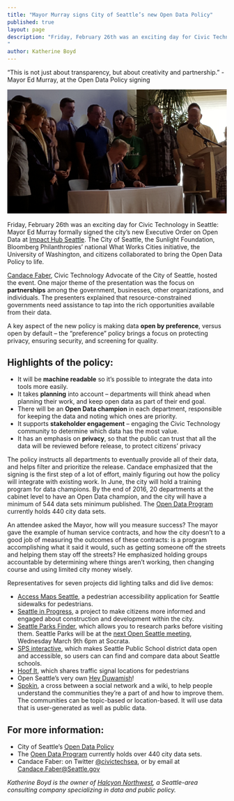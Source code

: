 ```yaml
---
title: "Mayor Murray signs City of Seattle’s new Open Data Policy"
published: true
layout: page
description: "Friday, February 26th was an exciting day for Civic Technology in Seattle: Mayor Ed Murray formally signed the city’s new Executive Order on Open Data. The City of Seattle, the Sunlight Foundation, Bloomberg Philanthropies’ national What Works Cities initiative, the University of Washington, and citizens collaborated to bring the Open Data Policy to life.
"
author: Katherine Boyd
---
```


“This is not just about transparency, but about creativity and partnership.”
-Mayor Ed Murray, at the Open Data Policy signing

![Mayor Ed Murray signing the open data policy](/images/posts/murray-open-data-policy.jpg)

Friday, February 26th was an exciting day for Civic Technology in Seattle: Mayor Ed Murray formally signed the city’s new Executive Order on Open Data at [Impact Hub Seattle](http://www.impacthubseattle.com). The City of Seattle, the Sunlight Foundation, Bloomberg Philanthropies’ national What Works Cities initiative, the University of Washington, and citizens collaborated to bring the Open Data Policy to life.

[Candace Faber](http://openseattle.org/2016/02/02/candace-faber-interview), Civic Technology Advocate of the City of Seattle, hosted the event. One major theme of the presentation was the focus on **partnerships** among the government, businesses, other organizations, and individuals.  The presenters explained that resource-constrained governments need assistance to tap into the rich opportunities available from their data.

A key aspect of the new policy is making data **open by preference**, versus open by default – the “preference” policy brings a focus on protecting privacy, ensuring security, and screening for quality.

## Highlights of the policy:

- It will be **machine readable** so it’s possible to integrate the data into tools more easily.
- It takes **planning** into account – departments will think ahead when planning their work, and keep open data as part of their end goal.
- There will be an **Open Data champion** in each department, responsible for keeping the data and noting which ones are priority.
- It supports **stakeholder engagement** – engaging the Civic Technology community to determine which data has the most value.
- It has an emphasis on **privacy**, so that the public can trust that all the data will be reviewed before release, to protect citizens’ privacy

The policy instructs all departments to eventually provide all of their data, and helps filter and prioritize the release. Candace emphasized that the signing is the first step of a lot of effort, mainly figuring out how the policy will integrate with existing work. In June, the city will hold a training program for data champions. By the end of 2016, 20 departments at the cabinet level to have an Open Data champion, and the city will have a minimum of 544 data sets minimum published. The [Open Data Program](http://data.seattle.gov) currently holds 440 city data sets.

An attendee asked the Mayor, how will you measure success? The mayor gave the example of human service contracts, and how the city doesn’t to a good job of measuring the outcomes of these contracts: is a program accomplishing what it said it would, such as getting someone off the streets and helping them stay off the streets? He emphasized holding groups accountable by determining where things aren’t working, then changing course and using limited city money wisely.

Representatives for seven projects did lighting talks and did live demos:

- [Access Maps Seattle](http://www.accessmapseattle.com), a pedestrian accessibility application for Seattle sidewalks for pedestrians.
- [Seattle in Progress](https://www.seattleinprogress.com), a project to make citizens more informed and engaged about construction and development within the city.
- [Seattle Parks Finder](http://seattle-park-finder.herokuapp.com/), which allows you to research parks before visiting them. Seattle Parks will be at the [next Open Seattle meeting](http://www.meetup.com/openseattle/events/228962821/?gj=co2&rv=co2), Wednesday March 9th 6pm at Socrata.
- [SPS interactive](http://spsinteractive.azurewebsites.net/), which makes Seattle Public School district data open and accessible, so users can can find and compare data about Seattle schools.
- [Hoof It](http://hoofit.herokuapp.com/), which shares traffic signal locations for pedestrians
- Open Seattle’s very own [Hey Duwamish](http://heyduwamish.org)!
- [Spokin](https://spokin.org/Account/Prereleasepassword), a cross between a social network and a wiki, to help people understand the communities they’re a part of and how to improve them. The communities can be topic-based or location-based.  It will use data that is user-generated as well as public data.

## For more information:

- City of Seattle’s [Open Data Policy](http://www.seattle.gov/Documents/Departments/SeattleGovPortals/CityServices/Open-Data-Policy-V1.0.pdf)
- The [Open Data Program](data.seattle.gov) currently holds over 440 city data sets.
- Candace Faber: on Twitter [@civictechsea](https://twitter.com/civictechsea), or by email at Candace.Faber@Seattle.gov

_Katherine Boyd is the owner of [Halcyon Northwest](http://halcyonnw.com/), a Seattle-area consulting company specializing in data and public policy._
